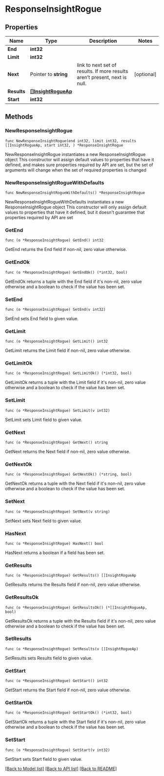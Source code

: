 # ResponseInsightRogue

## Properties

Name | Type | Description | Notes
------------ | ------------- | ------------- | -------------
**End** | **int32** |  | 
**Limit** | **int32** |  | 
**Next** | Pointer to **string** | link to next set of results. If more results aren’t present, next is null. | [optional] 
**Results** | [**[]InsightRogueAp**](InsightRogueAp.md) |  | 
**Start** | **int32** |  | 

## Methods

### NewResponseInsightRogue

`func NewResponseInsightRogue(end int32, limit int32, results []InsightRogueAp, start int32, ) *ResponseInsightRogue`

NewResponseInsightRogue instantiates a new ResponseInsightRogue object
This constructor will assign default values to properties that have it defined,
and makes sure properties required by API are set, but the set of arguments
will change when the set of required properties is changed

### NewResponseInsightRogueWithDefaults

`func NewResponseInsightRogueWithDefaults() *ResponseInsightRogue`

NewResponseInsightRogueWithDefaults instantiates a new ResponseInsightRogue object
This constructor will only assign default values to properties that have it defined,
but it doesn't guarantee that properties required by API are set

### GetEnd

`func (o *ResponseInsightRogue) GetEnd() int32`

GetEnd returns the End field if non-nil, zero value otherwise.

### GetEndOk

`func (o *ResponseInsightRogue) GetEndOk() (*int32, bool)`

GetEndOk returns a tuple with the End field if it's non-nil, zero value otherwise
and a boolean to check if the value has been set.

### SetEnd

`func (o *ResponseInsightRogue) SetEnd(v int32)`

SetEnd sets End field to given value.


### GetLimit

`func (o *ResponseInsightRogue) GetLimit() int32`

GetLimit returns the Limit field if non-nil, zero value otherwise.

### GetLimitOk

`func (o *ResponseInsightRogue) GetLimitOk() (*int32, bool)`

GetLimitOk returns a tuple with the Limit field if it's non-nil, zero value otherwise
and a boolean to check if the value has been set.

### SetLimit

`func (o *ResponseInsightRogue) SetLimit(v int32)`

SetLimit sets Limit field to given value.


### GetNext

`func (o *ResponseInsightRogue) GetNext() string`

GetNext returns the Next field if non-nil, zero value otherwise.

### GetNextOk

`func (o *ResponseInsightRogue) GetNextOk() (*string, bool)`

GetNextOk returns a tuple with the Next field if it's non-nil, zero value otherwise
and a boolean to check if the value has been set.

### SetNext

`func (o *ResponseInsightRogue) SetNext(v string)`

SetNext sets Next field to given value.

### HasNext

`func (o *ResponseInsightRogue) HasNext() bool`

HasNext returns a boolean if a field has been set.

### GetResults

`func (o *ResponseInsightRogue) GetResults() []InsightRogueAp`

GetResults returns the Results field if non-nil, zero value otherwise.

### GetResultsOk

`func (o *ResponseInsightRogue) GetResultsOk() (*[]InsightRogueAp, bool)`

GetResultsOk returns a tuple with the Results field if it's non-nil, zero value otherwise
and a boolean to check if the value has been set.

### SetResults

`func (o *ResponseInsightRogue) SetResults(v []InsightRogueAp)`

SetResults sets Results field to given value.


### GetStart

`func (o *ResponseInsightRogue) GetStart() int32`

GetStart returns the Start field if non-nil, zero value otherwise.

### GetStartOk

`func (o *ResponseInsightRogue) GetStartOk() (*int32, bool)`

GetStartOk returns a tuple with the Start field if it's non-nil, zero value otherwise
and a boolean to check if the value has been set.

### SetStart

`func (o *ResponseInsightRogue) SetStart(v int32)`

SetStart sets Start field to given value.



[[Back to Model list]](../README.md#documentation-for-models) [[Back to API list]](../README.md#documentation-for-api-endpoints) [[Back to README]](../README.md)


